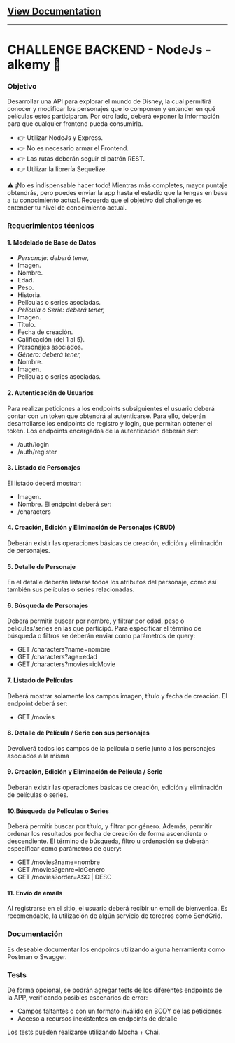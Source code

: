 ## [View Documentation](https://documenter.getpostman.com/view/23055576/2s83ziQ54k)

------------

# CHALLENGE BACKEND - NodeJs - alkemy 🚀

### Objetivo

Desarrollar una API para explorar el mundo de Disney, la cual permitirá conocer y modificar los
personajes que lo componen y entender en qué películas estos participaron. Por otro lado, deberá
exponer la información para que cualquier frontend pueda consumirla.

- 👉 Utilizar NodeJs y Express.
- 👉 No es necesario armar el Frontend.
- 👉 Las rutas deberán seguir el patrón REST.
- 👉 Utilizar la librería Sequelize.

⚠️ ¡No es indispensable hacer todo!
Mientras más completes, mayor puntaje obtendrás, pero puedes enviar la app hasta el estadío que la
tengas en base a tu conocimiento actual. Recuerda que el objetivo del challenge es entender tu nivel
de conocimiento actual.

### Requerimientos técnicos

#### 1. Modelado de Base de Datos

- *Personaje: deberá tener,*
 - Imagen.
 - Nombre.
 - Edad.
 - Peso.
 - Historia.
 - Películas o series asociadas.
- *Película o Serie: deberá tener,*
 - Imagen.
 - Título.
 - Fecha de creación.
 - Calificación (del 1 al 5).
 - Personajes asociados.
- *Género: deberá tener,*
 - Nombre.
 - Imagen.
 - Películas o series asociadas.

#### 2. Autenticación de Usuarios

Para realizar peticiones a los endpoints subsiguientes el usuario deberá contar con un token que
obtendrá al autenticarse. Para ello, deberán desarrollarse los endpoints de registro y login, que
permitan obtener el token.
Los endpoints encargados de la autenticación deberán ser:
- /auth/login
- /auth/register

#### 3. Listado de Personajes

El listado deberá mostrar:
- Imagen.
- Nombre.
El endpoint deberá ser:
- /characters

#### 4. Creación, Edición y Eliminación de Personajes (CRUD)

Deberán existir las operaciones básicas de creación, edición y eliminación de personajes.

#### 5. Detalle de Personaje

En el detalle deberán listarse todos los atributos del personaje, como así también sus películas o
series relacionadas.

#### 6. Búsqueda de Personajes

Deberá permitir buscar por nombre, y filtrar por edad, peso o películas/series en las que participó.
Para especificar el término de búsqueda o filtros se deberán enviar como parámetros de query:
- GET /characters?name=nombre
- GET /characters?age=edad
- GET /characters?movies=idMovie

#### 7. Listado de Películas

Deberá mostrar solamente los campos imagen, título y fecha de creación.
El endpoint deberá ser:
- GET /movies

#### 8. Detalle de Película / Serie con sus personajes

Devolverá todos los campos de la película o serie junto a los personajes asociados a la misma

#### 9. Creación, Edición y Eliminación de Película / Serie

Deberán existir las operaciones básicas de creación, edición y eliminación de películas o series.

#### 10.Búsqueda de Películas o Series

Deberá permitir buscar por título, y filtrar por género. Además, permitir ordenar los resultados
por fecha de creación de forma ascendiente o descendiente.
El término de búsqueda, filtro u ordenación se deberán especificar como parámetros de query:
- GET /movies?name=nombre
- GET /movies?genre=idGenero
- GET /movies?order=ASC | DESC

#### 11. Envío de emails

Al registrarse en el sitio, el usuario deberá recibir un email de bienvenida. Es recomendable, la
utilización de algún servicio de terceros como SendGrid.

### Documentación

Es deseable documentar los endpoints utilizando alguna herramienta como Postman o
Swagger.

### Tests

De forma opcional, se podrán agregar tests de los diferentes endpoints de la APP, verificando
posibles escenarios de error:
- Campos faltantes o con un formato inválido en BODY de las peticiones
- Acceso a recursos inexistentes en endpoints de detalle

Los tests pueden realizarse utilizando Mocha + Chai.
